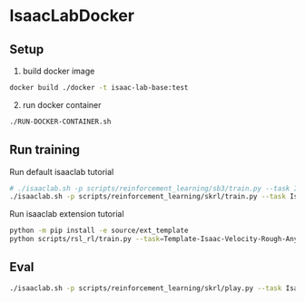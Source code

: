 # IsaacLabDocker

## Setup
1. build docker image
```bash
docker build ./docker -t isaac-lab-base:test
```
2. run docker container
```bash
./RUN-DOCKER-CONTAINER.sh
```


## Run training
Run default isaaclab tutorial
```bash
# ./isaaclab.sh -p scripts/reinforcement_learning/sb3/train.py --task Isaac-Cartpole-v0 --num_envs 64 --headless --video
./isaaclab.sh -p scripts/reinforcement_learning/skrl/train.py --task Isaac-Velocity-Rough-Unitree-Go2-v0 --num_envs 64 --headless --video
```

Run isaaclab extension tutorial
```bash
python -m pip install -e source/ext_template
python scripts/rsl_rl/train.py --task=Template-Isaac-Velocity-Rough-Anymal-D-v0 --headless --video
```

## Eval
```bash
./isaaclab.sh -p scripts/reinforcement_learning/skrl/play.py --task Isaac-Velocity-Rough-Unitree-Go2-v0 --num_envs 64 --headless --video --checkpoiont PATH
```